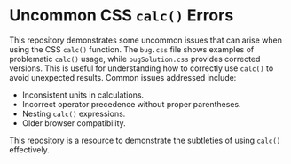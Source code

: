 # Uncommon CSS `calc()` Errors
This repository demonstrates some uncommon issues that can arise when using the CSS `calc()` function.  The `bug.css` file shows examples of problematic `calc()` usage, while `bugSolution.css` provides corrected versions.  This is useful for understanding how to correctly use `calc()` to avoid unexpected results.  Common issues addressed include:
* Inconsistent units in calculations.
* Incorrect operator precedence without proper parentheses.
* Nesting `calc()` expressions.
* Older browser compatibility.

This repository is a resource to demonstrate the subtleties of using `calc()` effectively.